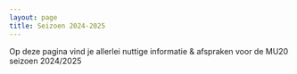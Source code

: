 ```yaml
---
layout: page
title: Seizoen 2024-2025
---
```

Op deze pagina vind je allerlei nuttige informatie & afspraken voor de MU20 seizoen 2024/2025